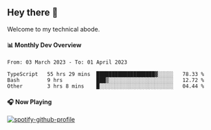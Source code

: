 ## Hey there 👋

Welcome to my technical abode.

#### 📊 Monthly Dev Overview
<!--START_SECTION:waka-->

```text
From: 03 March 2023 - To: 01 April 2023

TypeScript   55 hrs 29 mins  ███████████████████▓░░░░░   78.33 %
Bash         9 hrs           ███▒░░░░░░░░░░░░░░░░░░░░░   12.72 %
Other        3 hrs 8 mins    █░░░░░░░░░░░░░░░░░░░░░░░░   04.44 %
```

<!--END_SECTION:waka-->

#### 🎧 Now Playing

[![spotify-github-profile](https://spotify-github-profile.vercel.app/api/view?uid=james2mid&cover_image=true&theme=natemoo-re)](https://open.spotify.com/user/james2mid?si=2b3baf2b09cb499e)
